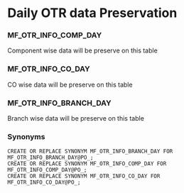 # Daily OTR data Preservation

### MF_OTR_INFO_COMP_DAY
Component wise data will be preserve on this table
### MF_OTR_INFO_CO_DAY
CO wise data will be preserve on this table
### MF_OTR_INFO_BRANCH_DAY
Branch wise data will be preserve on this table

### Synonyms

    CREATE OR REPLACE SYNONYM MF_OTR_INFO_BRANCH_DAY FOR MF_OTR_INFO_BRANCH_DAY@PO_;
    CREATE OR REPLACE SYNONYM MF_OTR_INFO_COMP_DAY FOR MF_OTR_INFO_COMP_DAY@PO_;
    CREATE OR REPLACE SYNONYM MF_OTR_INFO_CO_DAY FOR MF_OTR_INFO_CO_DAY@PO_;
